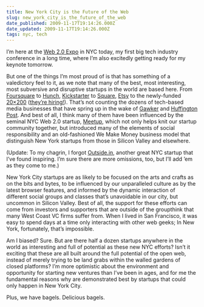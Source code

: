 ```yaml
---
title: New York City is the Future of the Web
slug: new_york_city_is_the_future_of_the_web
date_published: 2009-11-17T19:14:26.000Z
date_updated: 2009-11-17T19:14:26.000Z
tags: nyc, tech
---
```


I’m here at the [Web 2.0 Expo](http://www.web2expo.com/webexny2009/) in NYC today, my first big tech industry conference in a long time, where I’m also excitedly getting ready for my keynote tomorrow.

But one of the things I’m most proud of is that has something of a valedictory feel to it, as we note that many of the best, most interesting, most subversive and disruptive startups in the world are based here. From [Foursquare](http://foursquare.com/) to [Hunch](http://www.hunch.com/), [Kickstarter](http://www.kickstarter.com/) to [Square](http://squareup.com/), [Etsy](http://www.etsy.com/) to the newly-funded [20×200](http://www.20x200.com/) ([they’re hiring!](http://www.20x200.com/jobs/)). That’s not counting the dozens of tech-based media businesses that have spring up in the wake of [Gawker](http://gawker.com/) and [Huffington Post](http://www.huffingtonpost.com/). And best of all, I think many of them have been influenced by the seminal NYC Web 2.0 startup, [Meetup](http://www.meetup.com/), which not only helps knit our startup community together, but introduced many of the elements of social responsibility and an old-fashioned We Make Money business model that distinguish New York startups from those in Silicon Valley and elsewhere.

(Update: To my chagrin, I forgot [Outside.in](http://outside.in/), another great NYC startup that I’ve found inspiring. I’m sure there are more omissions, too, but I’ll add ’em as they come to me.)

New York City startups are as likely to be focused on the arts and crafts as on the bits and bytes, to be influenced by our unparalleled culture as by the latest browser features, and informed by the dynamic interaction of different social groups and classes that’s unavoidable in our city, but uncommon in Silicon Valley. Best of all, the support for these efforts can come from investors and supporters that are outside of the groupthink that many West Coast VC firms suffer from. When I lived in San Francisco, it was easy to spend days at a time only interacting with other web geeks; In New York, fortunately, that’s impossible.

Am I biased? Sure. But are there half a dozen startups anywhere in the world as interesting and full of potential as these new NYC efforts? Isn’t it exciting that these are all built around the full potential of the open web, instead of merely trying to be land grabs within the walled gardens of closed platforms? I’m more optimistic about the environment and opportunity for starting new ventures than I’ve been in ages, and for me the fundamental reasons why are demonstrated best by startups that could only happen in New York City.

Plus, we have bagels. Delicious bagels.
